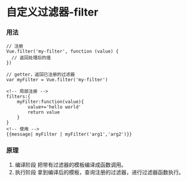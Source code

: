 # 自定义过滤器-filter

### 用法

```
// 注册
Vue.filter('my-filter', function (value) {
  // 返回处理后的值
})

// getter，返回已注册的过滤器
var myFilter = Vue.filter('my-filter')

<!-- 局部注册 -->
filters:{
    myFilter:function(value){
        value+='hello world'
        return value
    }
}
<!-- 使用 -->
{{message| myFilter | myFilter('arg1','arg2')}}
```

### 原理

1. 编译阶段
   把带有过滤器的模板编译成函数调用。
2. 执行阶段
   拿到编译后的模板，查询注册的过滤器，进行过滤器函数执行。
